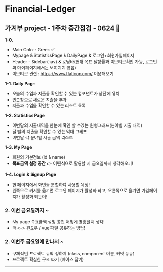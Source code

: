 # Financial-Ledger

## 가계부 project - 1주차 중간점검  - 0624 🎈

<p><strong>1-0.</strong></p>
<ul>
<li>Main Color : Green ✅</li>
<li>Mypage &amp; StatisticsPage &amp; DailyPage &amp; 로그인+회원가입페이지</li>
<li>Header - Sidebar(nav) &amp; 로딩바(현재 목표 달성률과 이모티콘확인 가능, 로그인과 마이페이지에서는 보여지지 않음)</li>
<li>이모티콘 관련 : <a href="https://www.flaticon.com/">https://www.flaticon.com/</a> 이용해보기</li>
</ul>
<p><strong>1-1. Daily Page</strong></p>
<ul>
<li>오늘의 수입과 지출을 확인할 수 있는 컴포넌트가 상단에 위치</li>
<li>인풋창으로 새로운 지출을 추가</li>
<li>지출과 수입을 확인할 수 있는 리스트 목록</li>
</ul>
<p><strong>1-2. Statistics Page</strong></p>
<ul>
<li>이번달의 지출내역을 한눈에 확인 할 수있는 원형그래프(분야별 지출 내역)</li>
<li>달 별의 지출을 확인할 수 있는 막대 그래프</li>
<li>이번달 각 분야별 지출 금액 리스트</li>
</ul>
<p><strong>1-3. My Page</strong></p>
<ul>
<li>회원의 기본정보 (id &amp; name)</li>
<li><strong>목표금액 설정 공간</strong>  👉 어떤식으로 활용할 지 금요일까지 생각해오기!</li>
</ul>
<p><strong>1-4. Login &amp; Signup Page</strong></p>
<ul>
<li>한 페이지에서 화면을 분할하여 사용할 예정!</li>
<li>왼쪽으로 커서를 옮기면 로그인 페이지가 활성화 되고, 오른쪽으로 옮기면 가입페이지가 활성화 되듯이!</li>
</ul>
<h3 id="이번-금요일까지-">2. 이번 금요일까지 ~</h3>
<ul>
<li>My page 목표금액 설정 공간 어떻게 활용할지 생각!</li>
<li>맥 &lt;-&gt; 윈도우 / vue 파일 공유하는 방법!</li>
</ul>
<h3 id="이번주-금요일에-만나서-">2. 이번주 금요일에 만나서 ~</h3>
<ul>
<li>구체적인 프로젝트 규칙 정하기 (class, component 이름, 커밋 등등)</li>
<li>프로젝트 확실한 구조 짜기 (베이스 잡기)</li>
</ul>

<hr>


